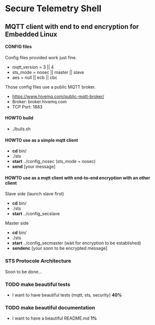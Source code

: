 # Secure Telemetry Shell 
MQTT client with end to end encryption for Embedded Linux
-------
#### CONFIG files
Config files provided work just fine.
- mqtt_version = 3 || 4
- sts_mode = nosec || master || slave
- aes = null || ecb || cbc

Those config files use a public MQTT broker.
- https://www.hivemq.com/public-mqtt-broker/
- Broker: broker.hivemq.com
- TCP Port: 1883

#### HOWTO build
- ./buils.sh 

#### HOWTO use as a simple mqtt client
- **cd** bin/
- ./sts
- **start** ../config_nosec (sts_mode = nosec)
- **send** [your message]

#### HOWTO use as a mqtt client with end-to-end encryption with an other client
Slave side (launch slave first)
- **cd** bin/
- ./sts
- **start** ../config_secslave

Master side
- **cd** bin/
- ./sts
- **start** ../config_secmaster (wait for encryption to be established)
- **sendenc** [your soon to be encrypted message]

### STS Protocole Architecture
Soon to be done...

### TODO make beautiful tests
- I want to have beautiful tests (mqtt, sts, security) **40%**

### TODO make beautiful documentation
- I want to have a beautiful README.md **1%**
